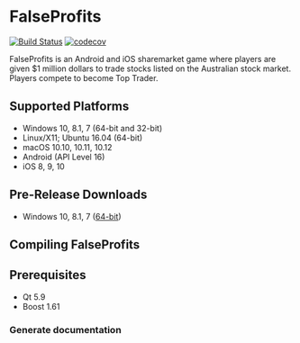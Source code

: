 # FalseProfits

[![Build Status](https://travis-ci.org/programmingproject1-org/falseprofits.svg?branch=develop)](https://travis-ci.org/programmingproject1-org/falseprofits)
[![codecov](https://codecov.io/gh/programmingproject1-org/falseprofits/branch/develop/graph/badge.svg)](https://codecov.io/gh/programmingproject1-org/falseprofits)

FalseProfits is an Android and iOS sharemarket game where players are
given $1 million dollars to trade stocks listed on the Australian stock
market. Players compete to become Top Trader.

## Supported Platforms
- Windows 10, 8.1, 7 (64-bit and 32-bit)
- Linux/X11; Ubuntu 16.04 (64-bit)
- macOS 10.10, 10.11, 10.12
- Android (API Level 16)
- iOS 8, 9, 10

## Pre-Release Downloads

- Windows 10, 8.1, 7 ([64-bit](https://ci.appveyor.com/project/SeamusBoyle1/falseprofits/build/artifacts))

## Compiling FalseProfits

## Prerequisites
- Qt 5.9
- Boost 1.61

### Generate documentation

